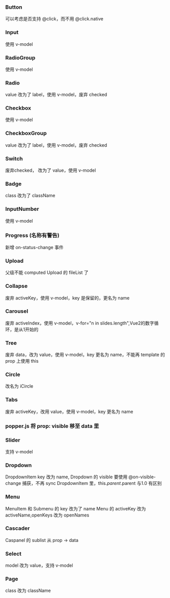 ### Button
可以考虑是否支持 @click，而不用 @click.native
### Input
使用 v-model
### RadioGroup
使用 v-model
### Radio
value 改为了 label，使用 v-model，废弃 checked
### Checkbox
使用 v-model
### CheckboxGroup
value 改为了 label，使用 v-model，废弃 checked
### Switch
废弃checked， 改为了 value，使用 v-model
### Badge
class 改为了 className
### InputNumber
使用 v-model
### Progress (名称有警告)
新增 on-status-change 事件
### Upload 
父级不能 computed Upload 的 fileList 了
### Collapse
废弃 activeKey，使用 v-model，key 是保留的，更名为 name
### Carousel
废弃 activeIndex，使用 v-model，v-for="n in slides.length",Vue2的数字循环，是从1开始的
### Tree
废弃 data，改为 value，使用 v-model，key 更名为 name，不能再 template 的prop 上使用 this
### Circle
改名为 iCircle
### Tabs
废弃 activeKey，改用 value，使用 v-model，key 更名为 name
### popper.js 将 prop: visible 移至 data 里
### Slider
支持 v-model
### Dropdown
DropdownItem key 改为 name, Dropdown 的 visible 要使用 @on-visible-change 捕获，不再 sync
DropdownItem 里，this.$parent.$parent 与1.0 有区别
### Menu
MenuItem 和 Submenu 的 key 改为了 name
Menu 的 activeKey 改为 activeName,openKeys 改为 openNames
### Cascader
Caspanel 的 sublist 从 prop -> data
### Select
model 改为 value，支持 v-model
### Page
class 改为 className